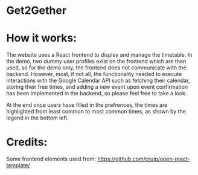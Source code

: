 # Get2Gether

# How it works:
The website uses a React frontend to display and manage the timetable. In the demo, two dummy user profiles exist on the frontend which are then used, so for the demo only, the frontend does not communicate with the backend. However, most, if not all, the functionality needed to execute interactions with the Google Calendar API such as fetching their calendar, storing their free times, and adding a new event upon event confirmation has been implemented in the backend, so please feel free to take a look. 

At the end once users have filled in the prefrences, the times are highlighted from least common to most common times, as shown by the legend in the bottom left.

# Credits:

Some frontend elements used from: https://github.com/cruip/open-react-template/ 

